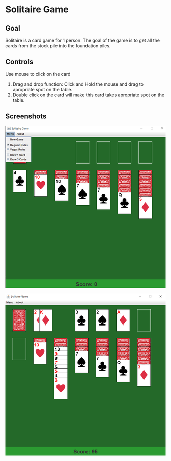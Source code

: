 # Solitaire Game

## Goal

Solitaire is a card game for 1 person.
The goal of the game is to get all the cards from the stock pile into the foundation piles.

## Controls

Use mouse to click on the card

1. Drag and drop function: Click and Hold the mouse and drag to apropriate spot on the table.
2. Double click on the card will make this card takes apropriate spot on the table.

## Screenshots

![Menu screen](https://raw.githubusercontent.com/DimonnPokemonn/Solitaire-Game/main/screenshots/menu.png)

![Play screen](https://raw.githubusercontent.com/DimonnPokemonn/Solitaire-Game/main/screenshots/game.png)

